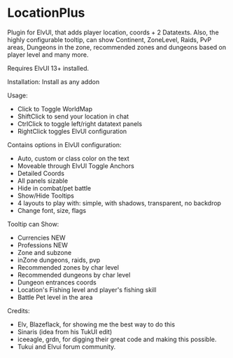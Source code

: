 # LocationPlus
Plugin for ElvUI, that adds player location, coords + 2 Datatexts. Also, the highly configurable tooltip, can show Continent, ZoneLevel, Raids, PvP areas, Dungeons in the zone, recommended zones and dungeons based on player level and many more.

Requires ElvUI 13+ installed.

Installation: Install as any addon

Usage:
- Click to Toggle WorldMap
- ShiftClick to send your location in chat
- CtrlClick to toggle left/right datatext panels
- RightClick toggles ElvUI configuration

Contains options in ElvUI configuration:
- Auto, custom or class color on the text
- Moveable through ElvUI Toggle Anchors
- Detailed Coords
- All panels sizable
- Hide in combat/pet battle
- Show/Hide Tooltips
- 4 layouts to play with: simple, with shadows, transparent, no backdrop
- Change font, size, flags

Tooltip can Show:
- Currencies NEW
- Professions NEW
- Zone and subzone
- inZone dungeons, raids, pvp
- Recommended zones by char level
- Recommended dungeons by char level
- Dungeon entrances coords
- Location's Fishing level and player's fishing skill
- Battle Pet level in the area

Credits:
- Elv, Blazeflack, for showing me the best way to do this
- Sinaris (idea from his TukUI edit)
- iceeagle, grdn, for digging their great code and making this possible.
- Tukui and Elvui forum community.
